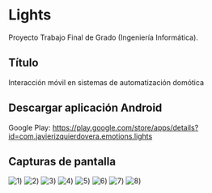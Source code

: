# Lights
Proyecto Trabajo Final de Grado (Ingeniería Informática).

## Título
Interacción móvil en sistemas de automatización domótica 

## Descargar aplicación Android
Google Play: https://play.google.com/store/apps/details?id=com.javierizquierdovera.emotions.lights

## Capturas de pantalla
![1](Screenshots/1.png))
![2](Screenshots/2.png))
![3](Screenshots/3.png))
![4](Screenshots/4.png))
![5](Screenshots/5.png))
![6](Screenshots/6.png))
![7](Screenshots/7.png))
![8](Screenshots/8.png))
